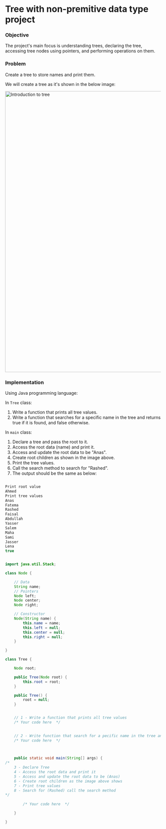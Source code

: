 # Tree with non-premitive data type project

### Objective
The project's main focus is understanding trees, declaring the tree, accessing tree nodes using pointers, and performing operations on them.

### Problem
Create a tree to store names and print them.

We will create a tree as it's shown in the below image:

<img width="910" alt="Introduction to tree" src="https://github.com/SAFCSP-Team/tree-with-non-premitive-data-type/blob/main/Images/TreeOfStrings.jpg">


### Implementation

Using Java programming language: 

In `Tree` class:

1. Write a function that prints all tree values.
2. Write a function that searches for a specific name in the tree and returns true if it is found, and false otherwise.

In `main` class:   
  
1. Declare a tree and pass the root to it.   
2. Access the root data (name) and print it.   
3. Access and update the root data to be "Anas".   
4. Create root children as shown in the image above.   
5. Print the tree values.   
6. Call the search method to search for "Rashed".   
9. The output should be the same as below:  
    
```java 

Print root value
Ahmed
Print tree values
Anas
Fatema
Rashed
Faisal
Abdullah
Yasser
Salem
Maha
Sami
Jasser
Lena
true

```



```java

import java.util.Stack;

class Node {

    // Data
    String name;
    // Pointers
    Node left;
    Node center;
    Node right;

    // Constructor
    Node(String name) {
        this.name = name;
        this.left = null;
        this.center = null;
        this.right = null;
    }

}

class Tree {

    Node root;

    public Tree(Node root) {
        this.root = root;
    }

    public Tree() {
        root = null;
    }


    // 1 - Write a function that prints all tree values
    /* Your code here  */ 

   
    // 2 - Write function that search for a pecific name in the tree and returns true if the it's found and return false otherwis 
    /* Your code here  */ 

    

    public static void main(String[] args) {
/* 
    3 - Declare Tree
    4 - Access the root data and print it
    5 - Access and update the root data to be (Anas)
    6 - Create root children as the image above shows
    7 - Print tree values
    8 - Search for (Rashed) call the search method
*/
        
        /* Your code here  */ 

    }

}



```
